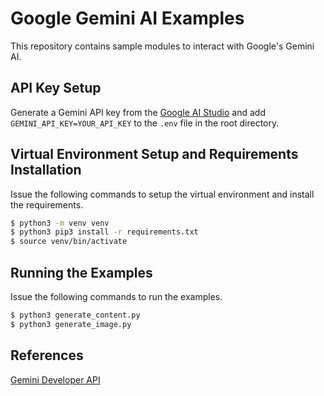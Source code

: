 # Google Gemini AI Examples

This repository contains sample modules to interact with Google's Gemini AI.

## API Key Setup

Generate a Gemini API key from the [Google AI Studio](https://aistudio.google.com) and add `GEMINI_API_KEY=YOUR_API_KEY` to the `.env` file in the root directory.

## Virtual Environment Setup and Requirements Installation

Issue the following commands to setup the virtual environment and install the requirements.

```bash
$ python3 -m venv venv
$ python3 pip3 install -r requirements.txt
$ source venv/bin/activate
```

## Running the Examples

Issue the following commands to run the examples.

```bash
$ python3 generate_content.py
$ python3 generate_image.py
```

## References

[Gemini Developer API](https://ai.google.dev/gemini-api/docs)
